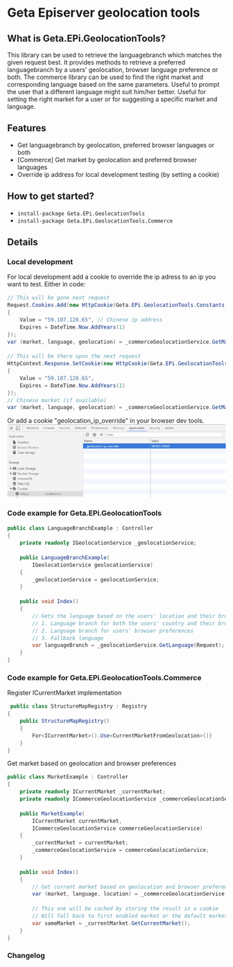 # Geta Episerver geolocation tools

## What is Geta.EPi.GeolocationTools?
This library can be used to retrieve the languagebranch which matches the given request best. It provides methods to retrieve a preferred languagebranch by a users' geolocation, browser language preference or both.
The commerce library can be used to find the right market and corresponding language based on the same parameters.
Useful to prompt the user that a different language might suit him/her better.
Useful for setting the right market for a user or for suggesting a specific market and language.
## Features
* Get languagebranch by geolocation, preferred browser languages or both
* [Commerce] Get market by geolocation and preferred browser languages
* Override ip address for local development testing (by setting a cookie)

## How to get started?
* ``install-package Geta.EPi.GeolocationTools``
* ``install-package Geta.EPi.GeolocationTools.Commerce``

## Details

### Local development
For local development add a cookie to override the ip adress to an ip you want to test.
Either in code:
```csharp
// This will be gone next request
Request.Cookies.Add(new HttpCookie(Geta.EPi.GeolocationTools.Constants.IPAddressOverride)
{
	Value = "59.107.128.65", // Chinese ip address
	Expires = DateTime.Now.AddYears(1)
});
var (market, language, geolocation) = _commerceGeolocationService.GetMarket(Request);

// This will be there upon the next request
HttpContext.Response.SetCookie(new HttpCookie(Geta.EPi.GeolocationTools.Constants.IPAddressOverride)
{
    Value = "59.107.128.65",
    Expires = DateTime.Now.AddYears(1)
});
// Chinese market (if available)
var (market, language, geolocation) = _commerceGeolocationService.GetMarket(Request);
```
Or add a cookie "geolocation_ip_override" in your browser dev tools.
![Dev tools cookie](/docs/images/cookie-dev-tools.png)

### Code example for Geta.EPi.GeolocationTools
```csharp
public class LanguageBranchExample : Controller
{
    private readonly IGeolocationService _geolocationService;

    public LanguageBranchExample(
        IGeolocationService geolocationService)
    {
        _geolocationService = geolocationService;
    }

    public void Index()
    {
        // Gets the language based on the users' location and their browser preferences, depending on what is available.
        // 1. Language branch for both the users' country and their browser preferences
        // 2. Language branch for users' browser preferences
        // 3. Fallback language
        var languageBranch = _geolocationService.GetLanguage(Request);
    }
}
```
### Code example for Geta.EPi.GeolocationTools.Commerce
Register ICurrentMarket implementation
```csharp
 public class StructureMapRegistry : Registry
{
    public StructureMapRegistry()
    {
        For<ICurrentMarket>().Use<CurrentMarketFromGeolocation>()}
    }
}
```
Get market based on geolocation and browser preferences
```csharp
public class MarketExample : Controller
{
    private readonly ICurrentMarket _currentMarket;
    private readonly ICommerceGeolocationService _commerceGeolocationService;

    public MarketExample(
        ICurrentMarket currentMarket, 
        ICommerceGeolocationService commerceGeolocationService)
    {
        _currentMarket = currentMarket;
        _commerceGeolocationService = commerceGeolocationService;
    }

    public void Index()
    {
        // Get current market based on geolocation and browser preferences, can be null
        var (market, language, location) = _commerceGeolocationService.GetMarket(Request);
        
        // This one will be cached by storing the result in a cookie
        // Will fall back to first enabled market or the default market
        var sameMarket = _currentMarket.GetCurrentMarket();
    }
}
```

### Changelog
